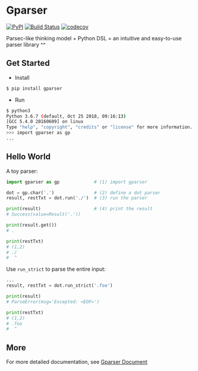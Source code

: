 # Gparser
[![PyPI](https://img.shields.io/pypi/v/gparser.svg)](https://pypi.python.org/pypi)
[![Build Status](https://travis-ci.com/zhongzc/gparser.svg?branch=master)](https://travis-ci.com/zhongzc/gparser)
[![codecov](https://codecov.io/gh/zhongzc/gparser/branch/master/graph/badge.svg)](https://codecov.io/gh/zhongzc/gparser)

Parsec-like thinking model + Python DSL = an intuitive and easy-to-use parser library ^^

## Get Started

- Install

```sh
$ pip install gparser
```

- Run

```sh
$ python3                                
Python 3.6.7 (default, Oct 25 2018, 09:16:13) 
[GCC 5.4.0 20160609] on linux
Type "help", "copyright", "credits" or "license" for more information.
>>> import gparser as gp
...
```

## Hello World

A toy parser:
```python
import gparser as gp             # (1) import gparser

dot = gp.char('.')               # (2) define a dot parser 
result, restTxt = dot.run('./')  # (3) run the parser

print(result)                    # (4) print the result
# Success(value=Result('.'))

print(result.get())
# .

print(restTxt)
# (1,2)
# ./
#  ^
```

Use `run_strict` to parse the entire input:
```python
...
result, restTxt = dot.run_strict('.foo')

print(result)
# ParseError(msg='Excepted: <EOF>')

print(restTxt)
# (1,2)
# .foo
#  ^
```

## More

For more detailed documentation, see [Gparser Document](https://gaufoo.com/gparser/)
